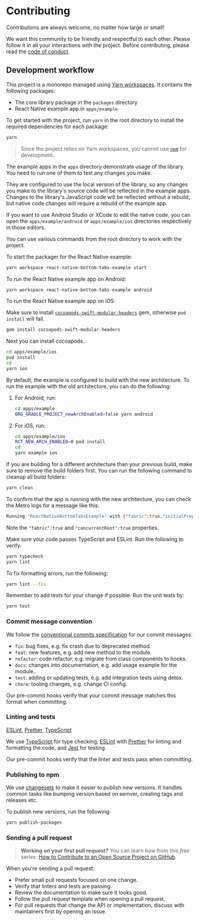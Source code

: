 # Contributing

Contributions are always welcome, no matter how large or small!

We want this community to be friendly and respectful to each other. Please follow it in all your interactions with the project. Before contributing, please read the [code of conduct](./CODE_OF_CONDUCT.md).

## Development workflow

This project is a monorepo managed using [Yarn workspaces](https://yarnpkg.com/features/workspaces). It contains the following packages:

- The core library package in the `packages` directory
- React Native example app in `apps/example`

To get started with the project, run `yarn` in the root directory to install the required dependencies for each package:

```sh
yarn
```

> Since the project relies on Yarn workspaces, you cannot use [`npm`](https://github.com/npm/cli) for development.

The example apps in the `apps` directory demonstrate usage of the library. You need to run one of them to test any changes you make.

They are configured to use the local version of the library, so any changes you make to the library's source code will be reflected in the example apps. Changes to the library's JavaScript code will be reflected without a rebuild, but native code changes will require a rebuild of the example app.

If you want to use Android Studio or XCode to edit the native code, you can open the `apps/example/android` or `apps/example/ios` directories respectively in those editors.

You can use various commands from the root directory to work with the project.

To start the packager for the React Native example:

```sh
yarn workspace react-native-bottom-tabs-example start
```

To run the React Native example app on Android:

```sh
yarn workspace react-native-bottom-tabs-example android
```

To run the React Native example app on iOS:

Make sure to install [`cocoapods-swift-modular-headers`](https://github.com/callstack/cocoapods-swift-modular-headers) gem, otherwise `pod install` will fail.

```sh
gem install cocoapods-swift-modular-headers
```

Next you can install cocoapods.

```sh
cd apps/example/ios
pod install
cd -
yarn ios
```

By default, the example is configured to build with the new architecture. To run the example with the old architecture, you can do the following:

1. For Android, run:

   ```sh
   cd apps/example
   ORG_GRADLE_PROJECT_newArchEnabled=false yarn android
   ```

2. For iOS, run:

   ```sh
   cd apps/example/ios
   RCT_NEW_ARCH_ENABLED=0 pod install
   cd -
   yarn example ios
   ```

If you are building for a different architecture than your previous build, make sure to remove the build folders first. You can run the following command to cleanup all build folders:

```sh
yarn clean
```

To confirm that the app is running with the new architecture, you can check the Metro logs for a message like this:

```sh
Running "ReactNativeBottomTabsExample" with {"fabric":true,"initialProps":{"concurrentRoot":true},"rootTag":1}
```

Note the `"fabric":true` and `"concurrentRoot":true` properties.

Make sure your code passes TypeScript and ESLint. Run the following to verify:

```sh
yarn typecheck
yarn lint
```

To fix formatting errors, run the following:

```sh
yarn lint --fix
```

Remember to add tests for your change if possible. Run the unit tests by:

```sh
yarn test
```

### Commit message convention

We follow the [conventional commits specification](https://www.conventionalcommits.org/en) for our commit messages:

- `fix`: bug fixes, e.g. fix crash due to deprecated method.
- `feat`: new features, e.g. add new method to the module.
- `refactor`: code refactor, e.g. migrate from class components to hooks.
- `docs`: changes into documentation, e.g. add usage example for the module..
- `test`: adding or updating tests, e.g. add integration tests using detox.
- `chore`: tooling changes, e.g. change CI config.

Our pre-commit hooks verify that your commit message matches this format when committing.

### Linting and tests

[ESLint](https://eslint.org/), [Prettier](https://prettier.io/), [TypeScript](https://www.typescriptlang.org/)

We use [TypeScript](https://www.typescriptlang.org/) for type checking, [ESLint](https://eslint.org/) with [Prettier](https://prettier.io/) for linting and formatting the code, and [Jest](https://jestjs.io/) for testing.

Our pre-commit hooks verify that the linter and tests pass when committing.

### Publishing to npm

We use [changesets](https://github.com/changesets/changesets) to make it easier to publish new versions. It handles common tasks like bumping version based on semver, creating tags and releases etc.

To publish new versions, run the following:

```sh
yarn publish-packages
```

### Sending a pull request

> **Working on your first pull request?** You can learn how from this _free_ series: [How to Contribute to an Open Source Project on GitHub](https://app.egghead.io/playlists/how-to-contribute-to-an-open-source-project-on-github).

When you're sending a pull request:

- Prefer small pull requests focused on one change.
- Verify that linters and tests are passing.
- Review the documentation to make sure it looks good.
- Follow the pull request template when opening a pull request.
- For pull requests that change the API or implementation, discuss with maintainers first by opening an issue.
